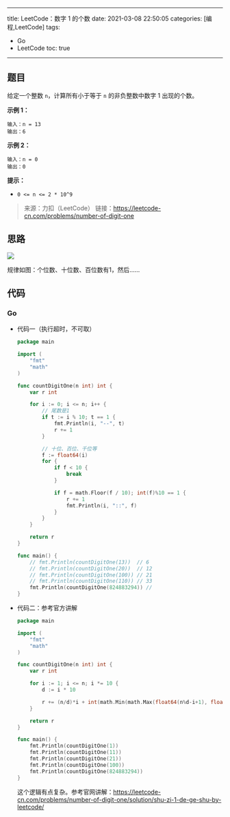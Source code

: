 ----
title: LeetCode：数字 1 的个数
date: 2021-03-08 22:50:05
categories: [编程,LeetCode]
tags: 
- Go
- LeetCode
toc: true
----

## 题目

给定一个整数 `n`，计算所有小于等于 `n` 的非负整数中数字 1 出现的个数。

**示例 1：**

```
输入：n = 13
输出：6
```

**示例 2：**

```
输入：n = 0
输出：0
```

<!-- more -->

**提示：**

- `0 <= n <= 2 * 10^9`

> 来源：力扣（LeetCode）
> 链接：https://leetcode-cn.com/problems/number-of-digit-one

## 思路

![](https://s.flc.io/2021-03-09-20-41-49.png)

规律如图：个位数、十位数、百位数有1，然后……

## 代码

### Go

- 代码一（执行超时，不可取）

    ```go
    package main

    import (
        "fmt"
        "math"
    )

    func countDigitOne(n int) int {
        var r int

        for i := 0; i <= n; i++ {
            // 尾数是1
            if t := i % 10; t == 1 {
                fmt.Println(i, "--", t)
                r += 1
            }

            // 十位、百位、千位等
            f := float64(i)
            for {
                if f < 10 {
                    break
                }

                if f = math.Floor(f / 10); int(f)%10 == 1 {
                    r += 1
                    fmt.Println(i, "::", f)
                }
            }
        }

        return r
    }

    func main() {
        // fmt.Println(countDigitOne(13))  // 6
        // fmt.Println(countDigitOne(20))  // 12
        // fmt.Println(countDigitOne(100)) // 21
        // fmt.Println(countDigitOne(110)) // 33
        fmt.Println(countDigitOne(824883294)) //
    }
    ```

- 代码二：参考官方讲解

    ```go
    package main

    import (
        "fmt"
        "math"
    )

    func countDigitOne(n int) int {
        var r int

        for i := 1; i <= n; i *= 10 {
            d := i * 10

            r += (n/d)*i + int(math.Min(math.Max(float64(n%d-i+1), float64(0)), float64(i)))
        }

        return r
    }

    func main() {
        fmt.Println(countDigitOne(1))
        fmt.Println(countDigitOne(11))
        fmt.Println(countDigitOne(21))
        fmt.Println(countDigitOne(100))
        fmt.Println(countDigitOne(824883294))
    }
    ```

    这个逻辑有点复杂。参考官网讲解：https://leetcode-cn.com/problems/number-of-digit-one/solution/shu-zi-1-de-ge-shu-by-leetcode/